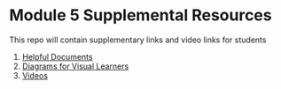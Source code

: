 # Module 5 Supplemental Resources

This repo will contain supplementary links and video links for students

1. [Helpful Documents][documents]
2. [Diagrams for Visual Learners][diagrams]
3. [Videos][videos]

[diagrams]: ./diagrams.md
[documents]: ./documents.md
[videos]: ./videos.md
